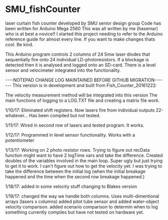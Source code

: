 # SMU_fishCounter
laser curtain fish counter developed by SMU senior design group
Code has been written for Arduino Mega 2560
This was all written by me (hasemar) who is at best a novice!! I started this project needing to refer to the Arduino reference guide for almost every line. If you want to make changes thats cool. Be kind.

This Arduino program controls 2 columns of 24 5mw laser diodes that sequentially fire onto 24 individual LD-photoresistors.
If a blockage is detected then it is analysed and logged onto an SD-card.  There is a level sensor and velocimeter integrated into
the functionality.  


----NOTEPAD CHANGE LOG MAINTAINED BEFORE GITHUB MIGRATION-------
This version is in development and built from Fish_Counter_20161222:

The velocity measurement method will be integrated into this version
The main functions of logging to a LOG.TXT file and creating a matrix file work.

1/10/17:  Eliminated shift registers. Now lasers fire from individual outputs 22-whatever...
	  Has been compiled but not tested.

1/11/17: Wired in second row of lasers and tested program. It works.

1/12/17: Programmed in level sensor functionality. Works with a potentiometer

1/13/17: Working on 2 photo resistor rows. Trying to figure out recData function
	 might want to have 2 logTime vars and take the difference.
	 Created doubles of the variables involved in the main loop. Super ugly but just trying to get it to work.
	 I can't figure out how to get the velocity yet. I was trying to take the difference between the initial log (when the initial 	 breakage happened and the time when the second row breakage happened.)

1/18/17: added in some velocity stuff changing to Blakes version

1/19/17: changed the way we handle both columns. Uses multi-dimentional arrays (lasers x columns)
	 added pitot tube sensor and added water-object velocity comparison. 
	 added scenario comparison to determin when to log something 
	 currently compiles but have not tested on hardware yet.
